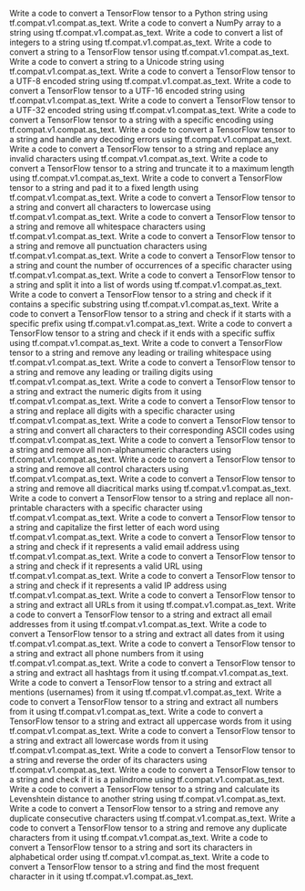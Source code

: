 Write a code to convert a TensorFlow tensor to a Python string using tf.compat.v1.compat.as_text.
Write a code to convert a NumPy array to a string using tf.compat.v1.compat.as_text.
Write a code to convert a list of integers to a string using tf.compat.v1.compat.as_text.
Write a code to convert a string to a TensorFlow tensor using tf.compat.v1.compat.as_text.
Write a code to convert a string to a Unicode string using tf.compat.v1.compat.as_text.
Write a code to convert a TensorFlow tensor to a UTF-8 encoded string using tf.compat.v1.compat.as_text.
Write a code to convert a TensorFlow tensor to a UTF-16 encoded string using tf.compat.v1.compat.as_text.
Write a code to convert a TensorFlow tensor to a UTF-32 encoded string using tf.compat.v1.compat.as_text.
Write a code to convert a TensorFlow tensor to a string with a specific encoding using tf.compat.v1.compat.as_text.
Write a code to convert a TensorFlow tensor to a string and handle any decoding errors using tf.compat.v1.compat.as_text.
Write a code to convert a TensorFlow tensor to a string and replace any invalid characters using tf.compat.v1.compat.as_text.
Write a code to convert a TensorFlow tensor to a string and truncate it to a maximum length using tf.compat.v1.compat.as_text.
Write a code to convert a TensorFlow tensor to a string and pad it to a fixed length using tf.compat.v1.compat.as_text.
Write a code to convert a TensorFlow tensor to a string and convert all characters to lowercase using tf.compat.v1.compat.as_text.
Write a code to convert a TensorFlow tensor to a string and remove all whitespace characters using tf.compat.v1.compat.as_text.
Write a code to convert a TensorFlow tensor to a string and remove all punctuation characters using tf.compat.v1.compat.as_text.
Write a code to convert a TensorFlow tensor to a string and count the number of occurrences of a specific character using tf.compat.v1.compat.as_text.
Write a code to convert a TensorFlow tensor to a string and split it into a list of words using tf.compat.v1.compat.as_text.
Write a code to convert a TensorFlow tensor to a string and check if it contains a specific substring using tf.compat.v1.compat.as_text.
Write a code to convert a TensorFlow tensor to a string and check if it starts with a specific prefix using tf.compat.v1.compat.as_text.
Write a code to convert a TensorFlow tensor to a string and check if it ends with a specific suffix using tf.compat.v1.compat.as_text.
Write a code to convert a TensorFlow tensor to a string and remove any leading or trailing whitespace using tf.compat.v1.compat.as_text.
Write a code to convert a TensorFlow tensor to a string and remove any leading or trailing digits using tf.compat.v1.compat.as_text.
Write a code to convert a TensorFlow tensor to a string and extract the numeric digits from it using tf.compat.v1.compat.as_text.
Write a code to convert a TensorFlow tensor to a string and replace all digits with a specific character using tf.compat.v1.compat.as_text.
Write a code to convert a TensorFlow tensor to a string and convert all characters to their corresponding ASCII codes using tf.compat.v1.compat.as_text.
Write a code to convert a TensorFlow tensor to a string and remove all non-alphanumeric characters using tf.compat.v1.compat.as_text.
Write a code to convert a TensorFlow tensor to a string and remove all control characters using tf.compat.v1.compat.as_text.
Write a code to convert a TensorFlow tensor to a string and remove all diacritical marks using tf.compat.v1.compat.as_text.
Write a code to convert a TensorFlow tensor to a string and replace all non-printable characters with a specific character using tf.compat.v1.compat.as_text.
Write a code to convert a TensorFlow tensor to a string and capitalize the first letter of each word using tf.compat.v1.compat.as_text.
Write a code to convert a TensorFlow tensor to a string and check if it represents a valid email address using tf.compat.v1.compat.as_text.
Write a code to convert a TensorFlow tensor to a string and check if it represents a valid URL using tf.compat.v1.compat.as_text.
Write a code to convert a TensorFlow tensor to a string and check if it represents a valid IP address using tf.compat.v1.compat.as_text.
Write a code to convert a TensorFlow tensor to a string and extract all URLs from it using tf.compat.v1.compat.as_text.
Write a code to convert a TensorFlow tensor to a string and extract all email addresses from it using tf.compat.v1.compat.as_text.
Write a code to convert a TensorFlow tensor to a string and extract all dates from it using tf.compat.v1.compat.as_text.
Write a code to convert a TensorFlow tensor to a string and extract all phone numbers from it using tf.compat.v1.compat.as_text.
Write a code to convert a TensorFlow tensor to a string and extract all hashtags from it using tf.compat.v1.compat.as_text.
Write a code to convert a TensorFlow tensor to a string and extract all mentions (usernames) from it using tf.compat.v1.compat.as_text.
Write a code to convert a TensorFlow tensor to a string and extract all numbers from it using tf.compat.v1.compat.as_text.
Write a code to convert a TensorFlow tensor to a string and extract all uppercase words from it using tf.compat.v1.compat.as_text.
Write a code to convert a TensorFlow tensor to a string and extract all lowercase words from it using tf.compat.v1.compat.as_text.
Write a code to convert a TensorFlow tensor to a string and reverse the order of its characters using tf.compat.v1.compat.as_text.
Write a code to convert a TensorFlow tensor to a string and check if it is a palindrome using tf.compat.v1.compat.as_text.
Write a code to convert a TensorFlow tensor to a string and calculate its Levenshtein distance to another string using tf.compat.v1.compat.as_text.
Write a code to convert a TensorFlow tensor to a string and remove any duplicate consecutive characters using tf.compat.v1.compat.as_text.
Write a code to convert a TensorFlow tensor to a string and remove any duplicate characters from it using tf.compat.v1.compat.as_text.
Write a code to convert a TensorFlow tensor to a string and sort its characters in alphabetical order using tf.compat.v1.compat.as_text.
Write a code to convert a TensorFlow tensor to a string and find the most frequent character in it using tf.compat.v1.compat.as_text.